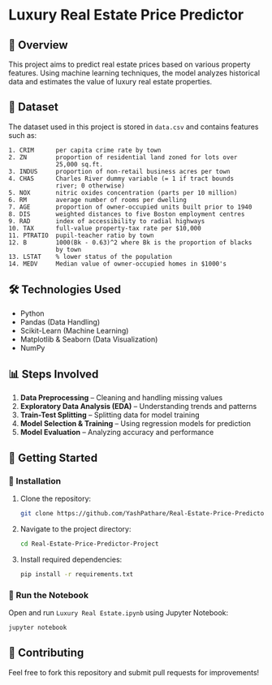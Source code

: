 # Luxury Real Estate Price Predictor

## 📌 Overview

This project aims to predict real estate prices based on various property features. Using machine learning techniques, the model analyzes historical data and estimates the value of luxury real estate properties.

## 📂 Dataset

The dataset used in this project is stored in `data.csv` and contains features such as:

    1. CRIM      per capita crime rate by town
    2. ZN        proportion of residential land zoned for lots over 
                 25,000 sq.ft.
    3. INDUS     proportion of non-retail business acres per town
    4. CHAS      Charles River dummy variable (= 1 if tract bounds 
                 river; 0 otherwise)
    5. NOX       nitric oxides concentration (parts per 10 million)
    6. RM        average number of rooms per dwelling
    7. AGE       proportion of owner-occupied units built prior to 1940
    8. DIS       weighted distances to five Boston employment centres
    9. RAD       index of accessibility to radial highways
    10. TAX      full-value property-tax rate per $10,000
    11. PTRATIO  pupil-teacher ratio by town
    12. B        1000(Bk - 0.63)^2 where Bk is the proportion of blacks 
                 by town
    13. LSTAT    % lower status of the population
    14. MEDV     Median value of owner-occupied homes in $1000's

## 🛠️ Technologies Used

- Python
- Pandas (Data Handling)
- Scikit-Learn (Machine Learning)
- Matplotlib & Seaborn (Data Visualization)
- NumPy

## 📊 Steps Involved

1. **Data Preprocessing** – Cleaning and handling missing values
2. **Exploratory Data Analysis (EDA)** – Understanding trends and patterns
3. **Train-Test Splitting** – Splitting data for model training
4. **Model Selection & Training** – Using regression models for prediction
5. **Model Evaluation** – Analyzing accuracy and performance

## 🚀 Getting Started

### 🔹 Installation

1. Clone the repository:
   ```sh
   git clone https://github.com/YashPathare/Real-Estate-Price-Predictor-Project.git
   ```
2. Navigate to the project directory:
   ```sh
   cd Real-Estate-Price-Predictor-Project
   ```
3. Install required dependencies:
   ```sh
   pip install -r requirements.txt
   ```

### 🔹 Run the Notebook

Open and run `Luxury Real Estate.ipynb` using Jupyter Notebook:

```sh
jupyter notebook
```

## 🤝 Contributing

Feel free to fork this repository and submit pull requests for improvements!
